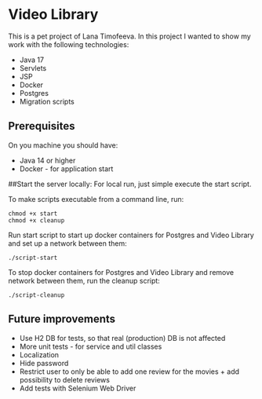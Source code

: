 # Video Library

This is a pet project of Lana Timofeeva.
In this project I wanted to show my work with the following technologies:
- Java 17
- Servlets
- JSP
- Docker
- Postgres
- Migration scripts

## Prerequisites

On you machine you should have:

- Java 14 or higher
- Docker - for application start

##Start the server locally:
For local run, just simple execute the start script. 

To make scripts executable from a command line, run:
```
chmod +x start
chmod +x cleanup
```
Run start script to start up docker containers for Postgres and Video Library and set up a network between them:
```
./script-start
```

To stop docker containers for Postgres and Video Library and remove network between them, run the cleanup script:
```
./script-cleanup
```

## Future improvements

- Use H2 DB for tests, so that real (production) DB is not affected
- More unit tests - for service and util classes
- Localization
- Hide password
- Restrict user to only be able to add one review for the movies + add possibility to delete reviews
- Add tests with Selenium Web Driver
